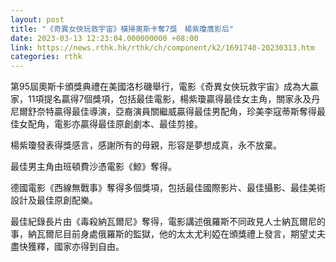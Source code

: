 ```yaml
---
layout: post
title: "《奇異女俠玩救宇宙》橫掃奧斯卡奪7獎　楊紫瓊膺影后"
date: 2023-03-13 12:23:04.000000000 +08:00
link: https://news.rthk.hk/rthk/ch/component/k2/1691740-20230313.htm
categories: rthk
---
```


第95屆奧斯卡頒獎典禮在美國洛杉磯舉行，電影《奇異女俠玩救宇宙》成為大贏家，11項提名贏得7個獎項，包括最佳電影，楊紫瓊贏得最佳女主角，關家永及丹尼爾舒奈特贏得最佳導演，亞裔演員關繼威贏得最佳男配角，珍美李寇蒂斯奪得最佳女配角，電影亦贏得最佳原創劇本、最佳剪接。

楊紫瓊發表得獎感言，感謝所有的母親，形容是夢想成真，永不放棄。

最佳男主角由班頓費沙憑電影《鯨》奪得。

德國電影《西線無戰事》奪得多個獎項，包括最佳國際影片、最佳攝影、最佳美術設計及最佳原創配樂。

最佳紀錄長片由《毒殺納瓦爾尼》奪得，電影講述俄羅斯不同政見人士納瓦爾尼的事，納瓦爾尼目前身處俄羅斯的監獄，他的太太尤利婭在頒獎禮上發言，期望丈夫盡快獲釋，國家亦得到自由。
